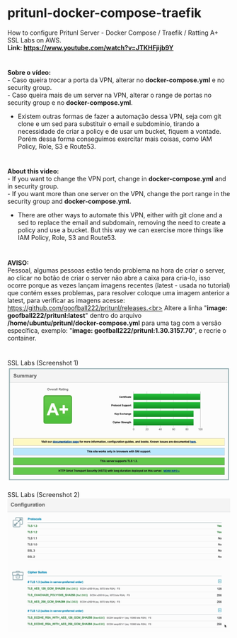 # pritunl-docker-compose-traefik
How to configure Pritunl Server - Docker Compose / Traefik / Ratting A+ SSL Labs on AWS.<br>
<b>Link: https://www.youtube.com/watch?v=JTKHFjijb9Y</b>
#
<b>Sobre o vídeo:</b> <br>- Caso queira trocar a porta da VPN, alterar no <b>docker-compose.yml</b> e no security group. 
<br>- Caso queira mais de um server na VPN, alterar o range de portas no security group e no <b>docker-compose.yml</b>.<br>
- Existem outras formas de fazer a automação dessa VPN, seja com git clone e um sed para substituir o email e subdomínio, tirando a necessidade de criar a policy e de usar um bucket, fiquem a vontade. Porém dessa forma conseguimos exercitar mais coisas, como IAM Policy, Role, S3 e Route53.
#
<b>About this video:</b> <br>- If you want to change the VPN port, change in <b>docker-compose.yml</b> and in security group.
<br>- If you want more than one server on the VPN, change the port range in the security group and <b>docker-compose.yml.</b><br>
- There are other ways to automate this VPN, either with git clone and a sed to replace the email and subdomain, removing the need to create a policy and use a bucket. But this way we can exercise more things like IAM Policy, Role, S3 and Route53.
#
<b>AVISO:</b> <br>Pessoal, algumas pessoas estão tendo problema na hora de criar o server, ao clicar no botão de criar o server não abre a caixa para cria-lo, isso ocorre porque as vezes lançam imagens recentes (latest - usada no tutorial) que contém esses problemas, para resolver coloque uma imagem anterior a latest, para verificar as imagens acesse: https://github.com/goofball222/pritunl/releases.<br>
Altere a linha "<b>image: goofball222/pritunl:latest</b>" dentro do arquivo <b>/home/ubuntu/pritunl/docker-compose.yml</b> para uma tag com a versão específica, exemplo: "<b>image: goofball222/pritunl:1.30.3157.70</b>", e recrie o container.
#
SSL Labs (Screenshot 1)<br>
![alt text](https://raw.githubusercontent.com/aldeiacloud/pritunl-docker-compose-traefik/main/images-ssl-labs/ssl-labs1.png)<br><br>
SSL Labs (Screenshot 2)<br>
![alt text](https://raw.githubusercontent.com/aldeiacloud/pritunl-docker-compose-traefik/main/images-ssl-labs/ssl-labs2.png)

